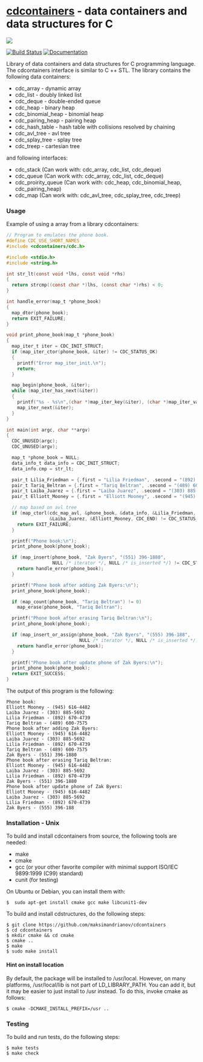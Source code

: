 # [cdcontainers](https://maksimandrianov.github.io/cdcontainers.github.io/) - data containers and data structures for C

![](https://repository-images.githubusercontent.com/109067289/e3459080-0fac-11ea-8f62-94d4455f0e53)

[![Build Status](https://travis-ci.org/maksimandrianov/cdcontainers.svg?branch=master)](https://travis-ci.org/maksimandrianov/cdcontainers)
[![Documentation](https://img.shields.io/badge/api-reference-blue.svg)](https://maksimandrianov.github.io/cdcontainers.github.io/)

Library of data containers and data structures for C programming language. The cdcontainers interface is similar to C ++ STL.
The library contains the following data containers:
* cdc_array - dynamic array
* cdc_list - doubly linked list
* cdc_deque - double-ended queue
* cdc_heap - binary heap
* cdc_binomial_heap - binomial heap 
* cdc_pairing_heap - pairing heap 
* cdc_hash_table - hash table with collisions resolved by chaining
* cdc_avl_tree - avl tree
* cdc_splay_tree - splay tree
* cdc_treep - сartesian tree

and following interfaces:
* cdc_stack (Can work with: cdc_array, cdc_list, cdc_deque)
* cdc_queue (Can work with: cdc_array, cdc_list, cdc_deque)
* cdc_proirity_queue (Can work with: cdc_heap, cdc_binomial_heap, cdc_pairing_heap)
* cdc_map (Can work with: cdc_avl_tree, cdc_splay_tree, cdc_treep)

### Usage

Example of using a array from a library cdcontainers:

```c
// Program to emulates the phone book.
#define CDC_USE_SHORT_NAMES
#include <cdcontainers/cdc.h>

#include <stdio.h>
#include <string.h>

int str_lt(const void *lhs, const void *rhs)
{
  return strcmp((const char *)lhs, (const char *)rhs) < 0;
}

int handle_error(map_t *phone_book)
{
  map_dtor(phone_book);
  return EXIT_FAILURE;
}

void print_phone_book(map_t *phone_book)
{
  map_iter_t iter = CDC_INIT_STRUCT;
  if (map_iter_ctor(phone_book, &iter) != CDC_STATUS_OK)
  {
    printf("Error map_iter_init.\n");
    return;
  }

  map_begin(phone_book, &iter);
  while (map_iter_has_next(&iter))
  {
    printf("%s - %s\n",(char *)map_iter_key(&iter), (char *)map_iter_value(&iter));
    map_iter_next(&iter);
  }
}

int main(int argc, char **argv)
{
  CDC_UNUSED(argc);
  CDC_UNUSED(argv);

  map_t *phone_book = NULL;
  data_info_t data_info = CDC_INIT_STRUCT;
  data_info.cmp = str_lt;

  pair_t Lilia_Friedman = {.first = "Lilia Friedman", .second = "(892) 670-4739"};
  pair_t Tariq_Beltran = {.first = "Tariq Beltran", .second = "(489) 600-7575"};
  pair_t Laiba_Juarez = {.first = "Laiba Juarez", .second = "(303) 885-5692"};
  pair_t Elliott_Mooney = {.first = "Elliott Mooney", .second = "(945) 616-4482"};

  // map based on avl tree
  if (map_ctorl(cdc_map_avl, &phone_book, &data_info, &Lilia_Friedman, &Tariq_Beltran,
                &Laiba_Juarez, &Elliott_Mooney, CDC_END) != CDC_STATUS_OK) {
    return EXIT_FAILURE;
  }

  printf("Phone book:\n");
  print_phone_book(phone_book);

  if (map_insert(phone_book, "Zak Byers", "(551) 396-1880",
                 NULL /* iterator */, NULL /* is_inserted */) != CDC_STATUS_OK) {
    return handle_error(phone_book);
  }

  printf("Phone book after adding Zak Byers:\n");
  print_phone_book(phone_book);

  if (map_count(phone_book, "Tariq Beltran") != 0)
    map_erase(phone_book, "Tariq Beltran");

  printf("Phone book after erasing Tariq Beltran:\n");
  print_phone_book(phone_book);

  if (map_insert_or_assign(phone_book, "Zak Byers", "(555) 396-188",
                           NULL /* iterator */, NULL /* is_inserted */) != CDC_STATUS_OK) {
    return handle_error(phone_book);
  }

  printf("Phone book after update phone of Zak Byers:\n");
  print_phone_book(phone_book);
  return EXIT_SUCCESS;
}
```
The output of this program is the following:
```
Phone book:
Elliott Mooney - (945) 616-4482
Laiba Juarez - (303) 885-5692
Lilia Friedman - (892) 670-4739
Tariq Beltran - (489) 600-7575
Phone book after adding Zak Byers:
Elliott Mooney - (945) 616-4482
Laiba Juarez - (303) 885-5692
Lilia Friedman - (892) 670-4739
Tariq Beltran - (489) 600-7575
Zak Byers - (551) 396-1880
Phone book after erasing Tariq Beltran:
Elliott Mooney - (945) 616-4482
Laiba Juarez - (303) 885-5692
Lilia Friedman - (892) 670-4739
Zak Byers - (551) 396-1880
Phone book after update phone of Zak Byers:
Elliott Mooney - (945) 616-4482
Laiba Juarez - (303) 885-5692
Lilia Friedman - (892) 670-4739
Zak Byers - (555) 396-188
```

### Installation - Unix

To build and install cdcontainers from source, the following tools are needed:
* make
* cmake
* gcc (or your other favorite compiler with minimal support ISO/IEC 9899:1999 (C99) standard)
* cunit (for testing)

On Ubuntu or Debian, you can install them with:

    $  sudo apt-get install cmake gcc make libcunit1-dev

To build and install cdstructures, do the following steps:

    $ git clone https://github.com/maksimandrianov/cdcontainers
    $ cd cdcontainers
    $ mkdir cmake && cd cmake
    $ cmake ..
    $ make
    $ sudo make install

#### Hint on install location

By default, the package will be installed to /usr/local. However, on many platforms, /usr/local/lib is not part of LD_LIBRARY_PATH. You can add it, but it may be easier to just install to /usr instead. To do this, invoke cmake as follows:

    $ cmake -DCMAKE_INSTALL_PREFIX=/usr ..

### Testing

To build and run tests, do the following steps:

    $ make tests
    $ make check


